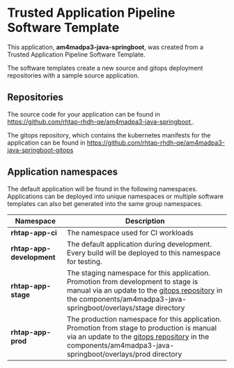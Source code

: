 # Trusted Application Pipeline Software Template

This application, **am4madpa3-java-springboot**, was created from a Trusted Application Pipeline Software Template.

The software templates create a new source and gitops deployment repositories with a sample source application. 

## Repositories

The source code for your application can be found in [https://github.com/rhtap-rhdh-qe/am4madpa3-java-springboot ](https://github.com/rhtap-rhdh-qe/am4madpa3-java-springboot ).
 
The gitops repository, which contains the kubernetes manifests for the application can be found in 
[https://github.com/rhtap-rhdh-qe/am4madpa3-java-springboot-gitops ](https://github.com/rhtap-rhdh-qe/am4madpa3-java-springboot-gitops ) 

## Application namespaces 

The default application will be found in the following namespaces. Applications can be deployed into unique namespaces or multiple software templates can also bet generated into the same group namespaces.  

|  Namespace   |  Description   |  
| -------- | -------- |
| **rhtap-app-ci** | The namespace used for CI workloads |
| **rhtap-app-development** | The default application during development. Every build will be deployed to this namespace for testing. |
| **rhtap-app-stage** | The staging namespace for this application. Promotion from development to stage is manual via an update to the [gitops repository](https://github.com/rhtap-rhdh-qe/am4madpa3-java-springboot-gitops ) in the components/am4madpa3-java-springboot/overlays/stage directory |
| **rhtap-app-prod** | The production namespace for this application. Promotion from stage to production is manual via an update to the [gitops repository](https://github.com/rhtap-rhdh-qe/am4madpa3-java-springboot-gitops ) in the components/am4madpa3-java-springboot/overlays/prod directory |